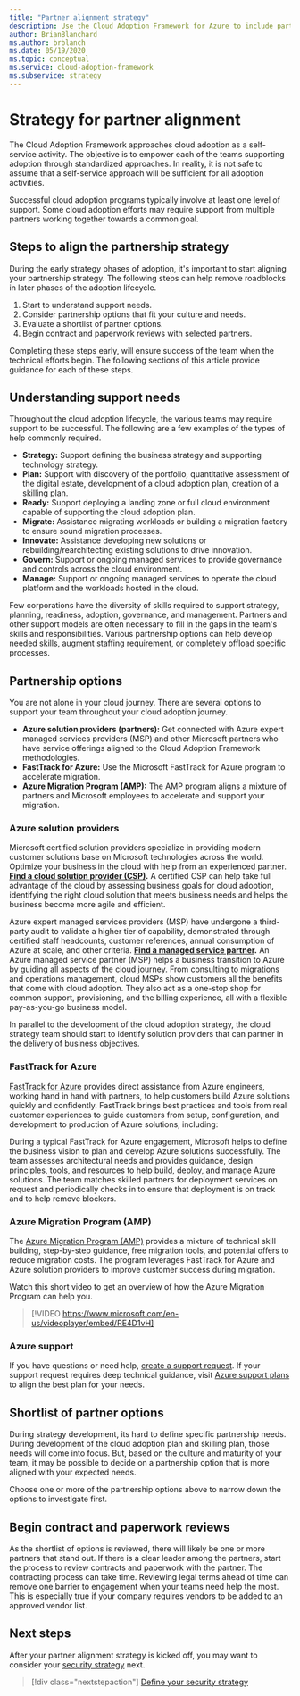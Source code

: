 ```yaml
---
title: "Partner alignment strategy"
description: Use the Cloud Adoption Framework for Azure to include partner alignment in your strategy
author: BrianBlanchard
ms.author: brblanch
ms.date: 05/19/2020
ms.topic: conceptual
ms.service: cloud-adoption-framework
ms.subservice: strategy
---
```


<!-- cSpell:ignore MSPs -->

# Strategy for partner alignment

The Cloud Adoption Framework approaches cloud adoption as a self-service activity. The objective is to empower each of the teams supporting adoption through standardized approaches. In reality, it is not safe to assume that a self-service approach will be sufficient for all adoption activities.

Successful cloud adoption programs typically involve at least one level of support. Some cloud adoption efforts may require support from multiple partners working together towards a common goal.

## Steps to align the partnership strategy

During the early strategy phases of adoption, it's important to start aligning your partnership strategy. The following steps can help remove roadblocks in later phases of the adoption lifecycle.

1. Start to understand support needs.
1. Consider partnership options that fit your culture and needs.
1. Evaluate a shortlist of partner options.
1. Begin contract and paperwork reviews with selected partners.

Completing these steps early, will ensure success of the team when the technical efforts begin. The following sections of this article provide guidance for each of these steps.

## Understanding support needs

Throughout the cloud adoption lifecycle, the various teams may require support to be successful. The following are a few examples of the types of help commonly required.

- **Strategy:** Support defining the business strategy and supporting technology strategy.
- **Plan:** Support with discovery of the portfolio, quantitative assessment of the digital estate, development of a cloud adoption plan, creation of a skilling plan.
- **Ready:** Support deploying a landing zone or full cloud environment capable of supporting the cloud adoption plan.
- **Migrate:** Assistance migrating workloads or building a migration factory to ensure sound migration processes.
- **Innovate:** Assistance developing new solutions or rebuilding/rearchitecting existing solutions to drive innovation.
- **Govern:** Support or ongoing managed services to provide governance and controls across the cloud environment.
- **Manage:** Support or ongoing managed services to operate the cloud platform and the workloads hosted in the cloud.

Few corporations have the diversity of skills required to support strategy, planning, readiness, adoption, governance, and management. Partners and other support models are often necessary to fill in the gaps in the team's skills and responsibilities.
Various partnership options can help develop needed skills, augment staffing requirement, or completely offload specific processes.

## Partnership options

You are not alone in your cloud journey. There are several options to support your team throughout your cloud adoption journey.

- **Azure solution providers (partners):** Get connected with Azure expert managed services providers (MSP) and other Microsoft partners who have service offerings aligned to the Cloud Adoption Framework methodologies.
- **FastTrack for Azure:** Use the Microsoft FastTrack for Azure program to accelerate migration.
- **Azure Migration Program (AMP):** The AMP program aligns a mixture of partners and Microsoft employees to accelerate and support your migration.

### Azure solution providers

Microsoft certified solution providers specialize in providing modern customer solutions base on Microsoft technologies across the world. Optimize your business in the cloud with help from an experienced partner.
**[Find a cloud solution provider (CSP)](https://www.microsoft.com/solution-providers/home).** A certified CSP can help take full advantage of the cloud by assessing business goals for cloud adoption, identifying the right cloud solution that meets business needs and helps the business become more agile and efficient.

Azure expert managed services providers (MSP) have undergone a third-party audit to validate a higher tier of capability, demonstrated through certified staff headcounts, customer references, annual consumption of Azure at scale, and other criteria.
**[Find a managed service partner](https://www.microsoft.com/solution-providers/search?cacheid=16a3b49b-fef2-449d-bdf0-628008114cca).** An Azure managed service partner (MSP) helps a business transition to Azure by guiding all aspects of the cloud journey. From consulting to migrations and operations management, cloud MSPs show customers all the benefits that come with cloud adoption. They also act as a one-stop shop for common support, provisioning, and the billing experience, all with a flexible pay-as-you-go business model.

In parallel to the development of the cloud adoption strategy, the cloud strategy team should start to identify solution providers that can partner in the delivery of business objectives.

### FastTrack for Azure

[FastTrack for Azure](https://azure.microsoft.com/programs/azure-fasttrack) provides direct assistance from Azure engineers, working hand in hand with partners, to help customers build Azure solutions quickly and confidently. FastTrack brings best practices and tools from real customer experiences to guide customers from setup, configuration, and development to production of Azure solutions, including:

During a typical FastTrack for Azure engagement, Microsoft helps to define the business vision to plan and develop Azure solutions successfully. The team assesses architectural needs and provides guidance, design principles, tools, and resources to help build, deploy, and manage Azure solutions. The team matches skilled partners for deployment services on request and periodically checks in to ensure that deployment is on track and to help remove blockers.

### Azure Migration Program (AMP)

The [Azure Migration Program (AMP)](https://azure.microsoft.com/migration/migration-program) provides a mixture of technical skill building, step-by-step guidance, free migration tools, and potential offers to reduce migration costs.
The program leverages FastTrack for Azure and Azure solution providers to improve customer success during migration.

Watch this short video to get an overview of how the Azure Migration Program can help you. 

> [!VIDEO https://www.microsoft.com/en-us/videoplayer/embed/RE4D1vH]

### Azure support

If you have questions or need help, [create a support request](https://portal.azure.com/#blade/microsoft_azure_support/helpandsupportblade/newsupportrequest). If your support request requires deep technical guidance, visit [Azure support plans](https://azure.microsoft.com/support/plans) to align the best plan for your needs.

## Shortlist of partner options

During strategy development, its hard to define specific partnership needs. During development of the cloud adoption plan and skilling plan, those needs will come into focus.
But, based on the culture and maturity of your team, it may be possible to decide on a partnership option that is more aligned with your expected needs.

Choose one or more of the partnership options above to narrow down the options to investigate first.

## Begin contract and paperwork reviews

As the shortlist of options is reviewed, there will likely be one or more partners that stand out. If there is a clear leader among the partners, start the process to review contracts and paperwork with the partner.
The contracting process can take time. Reviewing legal terms ahead of time can remove one barrier to engagement when your teams need help the most.
This is especially true if your company requires vendors to be added to an approved vendor list.

## Next steps

After your partner alignment strategy is kicked off, you may want to consider your [security strategy](./define-security-strategy.md) next.

> [!div class="nextstepaction"]
> [Define your security strategy](./define-security-strategy.md)
